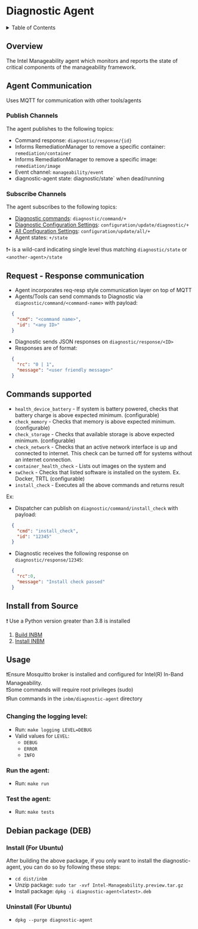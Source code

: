 # Diagnostic Agent

<details>
<summary>Table of Contents</summary>

- [Overview](#overview)
- [Agent Communication](#agent-communication)
    - [Publish Channels](#publish-channels)
    - [Subscribe Channels](#subscribe-channels)
  - [Request - Response communication](#request---response-communication)
  - [Commands supported](#commands-supported)
- [Install from Source](#install-from-source)
- [Usage](#usage)
  - [Changing the logging level](#changing-the-logging-level)
  - [Run the agent](#run-the-agent)
  - [Test the agent](#test-the-agent)
- [Debian package (DEB)](#debian-package-deb)
</details>
    
## Overview

The Intel Manageability agent which monitors and reports the state of critical components of the  manageability framework.

## Agent Communication 

Uses MQTT for communication with other tools/agents

### Publish Channels
The agent publishes to the following topics:
  - Command response: `diagnostic/response/{id}`
  - Informs RemediationManager to remove a specific container: `remediation/container`
  - Informs RemediationManager to remove a specific image: `remediation/image`
  - Event channel: `manageability/event`
  - diagnostic-agent state: diagnostic/state` when dead/running


### Subscribe Channels
The agent subscribes to the following topics:
  - [Diagnostic commands](#commands-supported): `diagnostic/command/+`
  - [Diagnostic Configuration Settings](#../../docs/Configuration%20Parameters.md#diagnostic): `configuration/update/diagnostic/+`
  - [All Configuration Settings](#../../docs/Configuration%20Parameters.md#all): `configuration/update/all/+`
  - Agent states: `+/state`
 
❗`+` is a wild-card indicating single level thus matching `diagnostic/state` or `<another-agent>/state`

## Request - Response communication
- Agent incorporates req-resp style communication layer on top of MQTT
- Agents/Tools can send commands to Diagnostic via `diagnostic/command/<command-name>` with payload:
```json
  {
    "cmd": "<command name>",
    "id": "<any ID>"
  }
```
- Diagnostic sends JSON responses on `diagnostic/response/<ID>`
- Responses are of format: 
```json
  {
    "rc": "0 | 1", 
    "message": "<user friendly message>"
  }
```

## Commands supported

- `health_device_battery` - If system is battery powered, checks that battery charge is above expected minimum. (configurable)
- `check_memory` - Checks that memory is above expected minimum. (configurable)
- `check_storage` - Checks that available storage is above expected minimum. (configurable)
- `check_network` - Checks that an active network interface is up and connected to internet. This check can be turned off for systems without an internet connection.
- `container_health_check` - Lists out images on the system and 
- `swCheck` - Checks that listed software is installed on the system.  Ex. Docker, TRTL (configurable)
- `install_check` - Executes all the above commands and returns result

Ex: 
- Dispatcher can publish on `diagnostic/command/install_check` with payload:
```json
  {
    "cmd": "install_check", 
    "id": "12345"
  }
```
- Diagnostic receives the following response on `diagnostic/response/12345`:
```json
  {
    "rc":0, 
    "message": "Install check passed"
  }
```

## Install from Source
❗ Use a Python version greater than 3.8 is installed

1. [Build INBM](#../../README.md#build-instructions)
2. [Install INBM](#../../docs/In-Band%20Manageability%20Installation%20Guide%20Ubuntu.md)

## Usage

❗Ensure Mosquitto broker is installed and configured for Intel(R) In-Band Manageability.  
❗Some commands will require root privileges (sudo)  
❗Run commands in the `inbm/diagnostic-agent` directory

### Changing the logging level:
- Run: `make logging LEVEL=DEBUG`
- Valid values for `LEVEL`:
  - `DEBUG`
  - `ERROR`
  - `INFO`

### Run the agent:

- Run: `make run`

### Test the agent:

- Run: `make tests`

## Debian package (DEB)

### Install (For Ubuntu)
After building the above package, if you only want to install the diagnostic-agent, you can do so by following these steps:
- `cd dist/inbm`
- Unzip package: `sudo tar -xvf Intel-Manageability.preview.tar.gz`
- Install package: `dpkg -i diagnostic-agent<latest>.deb`

### Uninstall (For Ubuntu)
- `dpkg --purge diagnostic-agent`
